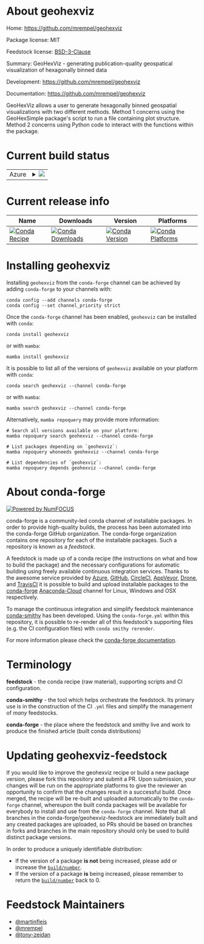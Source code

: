 About geohexviz
===============

Home: https://github.com/mrempel/geohexviz

Package license: MIT

Feedstock license: [BSD-3-Clause](https://github.com/conda-forge/geohexviz-feedstock/blob/main/LICENSE.txt)

Summary: GeoHexViz - generating publication-quality geospatical visualization of hexagonally binned data

Development: https://github.com/mrempel/geohexviz

Documentation: https://github.com/mrempel/geohexviz

GeoHexViz allows a user to generate hexagonally binned geospatial visualizations
with two different methods. Method 1 concerns using the GeoHexSimple package's
script to run a file containing plot structure. Method 2 concerns using Python
code to interact with the functions within the package.


Current build status
====================


<table>
    
  <tr>
    <td>Azure</td>
    <td>
      <details>
        <summary>
          <a href="https://dev.azure.com/conda-forge/feedstock-builds/_build/latest?definitionId=18626&branchName=main">
            <img src="https://dev.azure.com/conda-forge/feedstock-builds/_apis/build/status/geohexviz-feedstock?branchName=main">
          </a>
        </summary>
        <table>
          <thead><tr><th>Variant</th><th>Status</th></tr></thead>
          <tbody><tr>
              <td>linux_64_python3.10.____cpython</td>
              <td>
                <a href="https://dev.azure.com/conda-forge/feedstock-builds/_build/latest?definitionId=18626&branchName=main">
                  <img src="https://dev.azure.com/conda-forge/feedstock-builds/_apis/build/status/geohexviz-feedstock?branchName=main&jobName=linux&configuration=linux%20linux_64_python3.10.____cpython" alt="variant">
                </a>
              </td>
            </tr><tr>
              <td>linux_64_python3.8.____cpython</td>
              <td>
                <a href="https://dev.azure.com/conda-forge/feedstock-builds/_build/latest?definitionId=18626&branchName=main">
                  <img src="https://dev.azure.com/conda-forge/feedstock-builds/_apis/build/status/geohexviz-feedstock?branchName=main&jobName=linux&configuration=linux%20linux_64_python3.8.____cpython" alt="variant">
                </a>
              </td>
            </tr><tr>
              <td>linux_64_python3.9.____cpython</td>
              <td>
                <a href="https://dev.azure.com/conda-forge/feedstock-builds/_build/latest?definitionId=18626&branchName=main">
                  <img src="https://dev.azure.com/conda-forge/feedstock-builds/_apis/build/status/geohexviz-feedstock?branchName=main&jobName=linux&configuration=linux%20linux_64_python3.9.____cpython" alt="variant">
                </a>
              </td>
            </tr><tr>
              <td>osx_64_python3.10.____cpython</td>
              <td>
                <a href="https://dev.azure.com/conda-forge/feedstock-builds/_build/latest?definitionId=18626&branchName=main">
                  <img src="https://dev.azure.com/conda-forge/feedstock-builds/_apis/build/status/geohexviz-feedstock?branchName=main&jobName=osx&configuration=osx%20osx_64_python3.10.____cpython" alt="variant">
                </a>
              </td>
            </tr><tr>
              <td>osx_64_python3.8.____cpython</td>
              <td>
                <a href="https://dev.azure.com/conda-forge/feedstock-builds/_build/latest?definitionId=18626&branchName=main">
                  <img src="https://dev.azure.com/conda-forge/feedstock-builds/_apis/build/status/geohexviz-feedstock?branchName=main&jobName=osx&configuration=osx%20osx_64_python3.8.____cpython" alt="variant">
                </a>
              </td>
            </tr><tr>
              <td>osx_64_python3.9.____cpython</td>
              <td>
                <a href="https://dev.azure.com/conda-forge/feedstock-builds/_build/latest?definitionId=18626&branchName=main">
                  <img src="https://dev.azure.com/conda-forge/feedstock-builds/_apis/build/status/geohexviz-feedstock?branchName=main&jobName=osx&configuration=osx%20osx_64_python3.9.____cpython" alt="variant">
                </a>
              </td>
            </tr><tr>
              <td>win_64_python3.10.____cpython</td>
              <td>
                <a href="https://dev.azure.com/conda-forge/feedstock-builds/_build/latest?definitionId=18626&branchName=main">
                  <img src="https://dev.azure.com/conda-forge/feedstock-builds/_apis/build/status/geohexviz-feedstock?branchName=main&jobName=win&configuration=win%20win_64_python3.10.____cpython" alt="variant">
                </a>
              </td>
            </tr><tr>
              <td>win_64_python3.8.____cpython</td>
              <td>
                <a href="https://dev.azure.com/conda-forge/feedstock-builds/_build/latest?definitionId=18626&branchName=main">
                  <img src="https://dev.azure.com/conda-forge/feedstock-builds/_apis/build/status/geohexviz-feedstock?branchName=main&jobName=win&configuration=win%20win_64_python3.8.____cpython" alt="variant">
                </a>
              </td>
            </tr><tr>
              <td>win_64_python3.9.____cpython</td>
              <td>
                <a href="https://dev.azure.com/conda-forge/feedstock-builds/_build/latest?definitionId=18626&branchName=main">
                  <img src="https://dev.azure.com/conda-forge/feedstock-builds/_apis/build/status/geohexviz-feedstock?branchName=main&jobName=win&configuration=win%20win_64_python3.9.____cpython" alt="variant">
                </a>
              </td>
            </tr>
          </tbody>
        </table>
      </details>
    </td>
  </tr>
</table>

Current release info
====================

| Name | Downloads | Version | Platforms |
| --- | --- | --- | --- |
| [![Conda Recipe](https://img.shields.io/badge/recipe-geohexviz-green.svg)](https://anaconda.org/conda-forge/geohexviz) | [![Conda Downloads](https://img.shields.io/conda/dn/conda-forge/geohexviz.svg)](https://anaconda.org/conda-forge/geohexviz) | [![Conda Version](https://img.shields.io/conda/vn/conda-forge/geohexviz.svg)](https://anaconda.org/conda-forge/geohexviz) | [![Conda Platforms](https://img.shields.io/conda/pn/conda-forge/geohexviz.svg)](https://anaconda.org/conda-forge/geohexviz) |

Installing geohexviz
====================

Installing `geohexviz` from the `conda-forge` channel can be achieved by adding `conda-forge` to your channels with:

```
conda config --add channels conda-forge
conda config --set channel_priority strict
```

Once the `conda-forge` channel has been enabled, `geohexviz` can be installed with `conda`:

```
conda install geohexviz
```

or with `mamba`:

```
mamba install geohexviz
```

It is possible to list all of the versions of `geohexviz` available on your platform with `conda`:

```
conda search geohexviz --channel conda-forge
```

or with `mamba`:

```
mamba search geohexviz --channel conda-forge
```

Alternatively, `mamba repoquery` may provide more information:

```
# Search all versions available on your platform:
mamba repoquery search geohexviz --channel conda-forge

# List packages depending on `geohexviz`:
mamba repoquery whoneeds geohexviz --channel conda-forge

# List dependencies of `geohexviz`:
mamba repoquery depends geohexviz --channel conda-forge
```


About conda-forge
=================

[![Powered by
NumFOCUS](https://img.shields.io/badge/powered%20by-NumFOCUS-orange.svg?style=flat&colorA=E1523D&colorB=007D8A)](https://numfocus.org)

conda-forge is a community-led conda channel of installable packages.
In order to provide high-quality builds, the process has been automated into the
conda-forge GitHub organization. The conda-forge organization contains one repository
for each of the installable packages. Such a repository is known as a *feedstock*.

A feedstock is made up of a conda recipe (the instructions on what and how to build
the package) and the necessary configurations for automatic building using freely
available continuous integration services. Thanks to the awesome service provided by
[Azure](https://azure.microsoft.com/en-us/services/devops/), [GitHub](https://github.com/),
[CircleCI](https://circleci.com/), [AppVeyor](https://www.appveyor.com/),
[Drone](https://cloud.drone.io/welcome), and [TravisCI](https://travis-ci.com/)
it is possible to build and upload installable packages to the
[conda-forge](https://anaconda.org/conda-forge) [Anaconda-Cloud](https://anaconda.org/)
channel for Linux, Windows and OSX respectively.

To manage the continuous integration and simplify feedstock maintenance
[conda-smithy](https://github.com/conda-forge/conda-smithy) has been developed.
Using the ``conda-forge.yml`` within this repository, it is possible to re-render all of
this feedstock's supporting files (e.g. the CI configuration files) with ``conda smithy rerender``.

For more information please check the [conda-forge documentation](https://conda-forge.org/docs/).

Terminology
===========

**feedstock** - the conda recipe (raw material), supporting scripts and CI configuration.

**conda-smithy** - the tool which helps orchestrate the feedstock.
                   Its primary use is in the construction of the CI ``.yml`` files
                   and simplify the management of *many* feedstocks.

**conda-forge** - the place where the feedstock and smithy live and work to
                  produce the finished article (built conda distributions)


Updating geohexviz-feedstock
============================

If you would like to improve the geohexviz recipe or build a new
package version, please fork this repository and submit a PR. Upon submission,
your changes will be run on the appropriate platforms to give the reviewer an
opportunity to confirm that the changes result in a successful build. Once
merged, the recipe will be re-built and uploaded automatically to the
`conda-forge` channel, whereupon the built conda packages will be available for
everybody to install and use from the `conda-forge` channel.
Note that all branches in the conda-forge/geohexviz-feedstock are
immediately built and any created packages are uploaded, so PRs should be based
on branches in forks and branches in the main repository should only be used to
build distinct package versions.

In order to produce a uniquely identifiable distribution:
 * If the version of a package **is not** being increased, please add or increase
   the [``build/number``](https://docs.conda.io/projects/conda-build/en/latest/resources/define-metadata.html#build-number-and-string).
 * If the version of a package **is** being increased, please remember to return
   the [``build/number``](https://docs.conda.io/projects/conda-build/en/latest/resources/define-metadata.html#build-number-and-string)
   back to 0.

Feedstock Maintainers
=====================

* [@martinfleis](https://github.com/martinfleis/)
* [@mrempel](https://github.com/mrempel/)
* [@tony-zeidan](https://github.com/tony-zeidan/)

